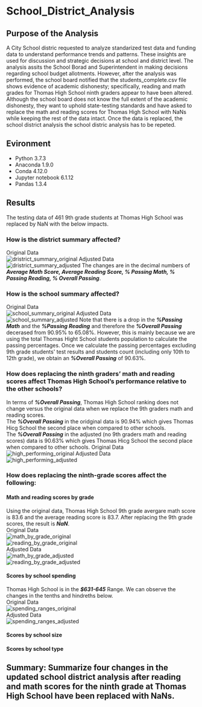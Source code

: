 # School_District_Analysis

## Purpose of the Analysis
A City School distric requested to analyze standarized test data and funding data to understand performance trends and patterns. These insights are used for discussion and strategic decisions at school and district level. The analysis assits the School Borad and Superintendent in making decisions regarding school budget allotments.
However, after the analysis was performed, the school board notified that the students_complete.csv file shows evidence of academic dishonesty; specifically, reading and math grades for Thomas High School ninth graders appear to have been altered. Although the school board does not know the full extent of the academic dishonesty, they want to uphold state-testing standards and have asked to replace the math and reading scores for Thomas High School with NaNs while keeping the rest of the data intact. Once the data is replaced, the school district analysis the school distric analysis has to be repeted.

## Evironment
* Python 3.7.3
* Anaconda 1.9.0
* Conda 4.12.0
* Jupyter notebook 6.1.12
* Pandas 1.3.4

## Results 
The testing data of 461 9th grade students at Thomas High School was replaced by NaN with the below impacts. 
### How is the district summary affected?
Original Data  
![dristrict_summary_original](https://github.com/MarcoFernandez14/School_District_Analysis/blob/main/Resources/District%20Summary%20Original.png)
Adjusted Data  
![dristrict_summary_adjusted](https://github.com/MarcoFernandez14/School_District_Analysis/blob/main/Resources/District%20Summary%20Adjusted.png)
The changes are in the decimal numbers of ***Average Math Score, Average Reading Score, % Passing Math, % Passing Reading, % Overall Passing***.

### How is the school summary affected?
Original Data  
![school_summary_original](https://github.com/MarcoFernandez14/School_District_Analysis/blob/main/Resources/School%20Summary%20Original.png)
Adjusted Data  
![school_summary_adjusted](https://github.com/MarcoFernandez14/School_District_Analysis/blob/main/Resources/School%20Summary%20Adjusted.png)
Note that there is a drop in the ***%Passing Math*** and the ***%Passing Reading*** and therefore the ***%Overall Passing*** decerased from 90.95% to 65.08%.
However, this is mainly because we are using the total Thomas Hight School students population to calculate the passing percentages. Once we calculate the passing percentages excluding 9th grade students' test results and students count (including only 10th to 12th grade), we obtain an ***%Overall Passing*** of 90.63%.

### How does replacing the ninth graders’ math and reading scores affect Thomas High School’s performance relative to the other schools?
In terms of ***%Overall Passing***, Thomas High School ranking does not change versus the original data when we replace the 9th graders math and reading scores.  
The ***%Overall Passing*** in the oridginal data is 90.94% which gives Thomas Hicg School the second place when compared to other schools.  
The ***%Overall Passing*** in the adjusted (no 9th graders math and reading scores) data is 90.63% which gives Thomas Hicg School the second place when compared to other schools.
Original Data  
![high_performing_original](https://github.com/MarcoFernandez14/School_District_Analysis/blob/main/Resources/Top%20performance%20Original.png)
Adjusted Data  
![high_performing_adjusted](https://github.com/MarcoFernandez14/School_District_Analysis/blob/main/Resources/Top%20performance%20Adjusted.png)

### How does replacing the ninth-grade scores affect the following:
#### Math and reading scores by grade
Using the original data, Thomas High School 9th grade avergare math score is 83.6 and the average reading score is 83.7.
After replacing the 9th grade scores, the result is ***NaN***.  
Original Data    
![math_by_grade_original](https://github.com/MarcoFernandez14/School_District_Analysis/blob/main/Resources/Math%20Scores%20by%20Grade%20Original.png)  
![reading_by_grade_original](https://github.com/MarcoFernandez14/School_District_Analysis/blob/main/Resources/Reading%20Scores%20by%20Grade%20Original.png)  
Adjusted Data  
![math_by_grade_adjusted](https://github.com/MarcoFernandez14/School_District_Analysis/blob/main/Resources/Math%20Scores%20by%20Grade%20Adjusted.png)   
![reading_by_grade_adjusted](https://github.com/MarcoFernandez14/School_District_Analysis/blob/main/Resources/Reading%20Scores%20by%20Grade%20Adjusted.png)  

#### Scores by school spending
Thomas High School is in the ***$631-645*** Range. We can observe the changes in the tenths and hindreths below.  
Original Data  
![spending_ranges_original](https://github.com/MarcoFernandez14/School_District_Analysis/blob/main/Resources/Spending%20Ranges%20Original.png)   
Adjusted Data  
![spending_ranges_adjusted](https://github.com/MarcoFernandez14/School_District_Analysis/blob/main/Resources/Spending%20Ranges%20Adjusted.png) 

#### Scores by school size
#### Scores by school type

## Summary: Summarize four changes in the updated school district analysis after reading and math scores for the ninth grade at Thomas High School have been replaced with NaNs.
